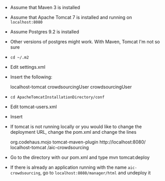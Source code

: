 * Assume that Maven 3 is installed
* Assume that Apache Tomcat 7 is installed and running on `localhost:8080`
* Assume Postgres 9.2 is installed
* Other versions of postgres might work. With Maven, Tomcat I'm not so sure

* `cd ~/.m2`
* Edit settings.xml
* Insert the following:

    <settings>
	  <servers>
        <server>
          <id>localhost-tomcat</id>
          <username>crowdsourcingUser</username>
          <password>crowdsourcingUser</password>
        </server>
	  </servers>
	</settings>


* `cd ApacheTomcatInstallationDirectory/conf`
* Edit tomcat-users.xml
* Insert

    <role rolename="system"/>
    <role rolename="admin"/>
    <role rolename="admin-gui"/>
    <role rolename="manager"/>
    <role rolename="manager-gui"/>
    <user username="admin" password="adminadmin" roles="system,manager,manager-gui,admin,admin-gui"/>
  
* If tomcat is not running locally or you would like to change the deployment URL, change the pom.xml and change the lines

    <plugin>
      <groupId>org.codehaus.mojo</groupId>
      <artifactId>tomcat-maven-plugin</artifactId>
      <configuration>
        <url>http://localhost:8080/</url>
        <server>localhost-tomcat</server>
        <path>/aic-crowdsourcing</path>
        </configuration>
      </plugin>

* Go to the directory with our pom.xml and type mvn tomcat:deploy
* If there is already an application running with the name `aic-crowdsourcing`, go to `localhost:8080/manager/html` and undeploy it